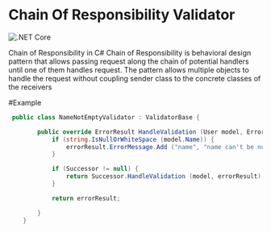 # Chain Of Responsibility Validator

![.NET Core](https://github.com/burdier/ChainOfResponsibilityValidator/workflows/.NET%20Core/badge.svg)

Chain of Responsibility in C# Chain of Responsibility is behavioral design pattern that allows passing request along the chain of potential handlers until one of them handles request. The pattern allows multiple objects to handle the request without coupling sender class to the concrete classes of the receivers


#Example
```C#
 public class NameNotEmptyValidator : ValidatorBase {

        public override ErrorResult HandleValidation (User model, ErrorResult errorResult) {
            if (string.IsNullOrWhiteSpace (model.Name)) {
                errorResult.ErrorMessage.Add ("name", "name can't be null");
            }

            if (Successor != null) {
                return Successor.HandleValidation (model, errorResult);
            }

            return errorResult;

        }
    }

```
